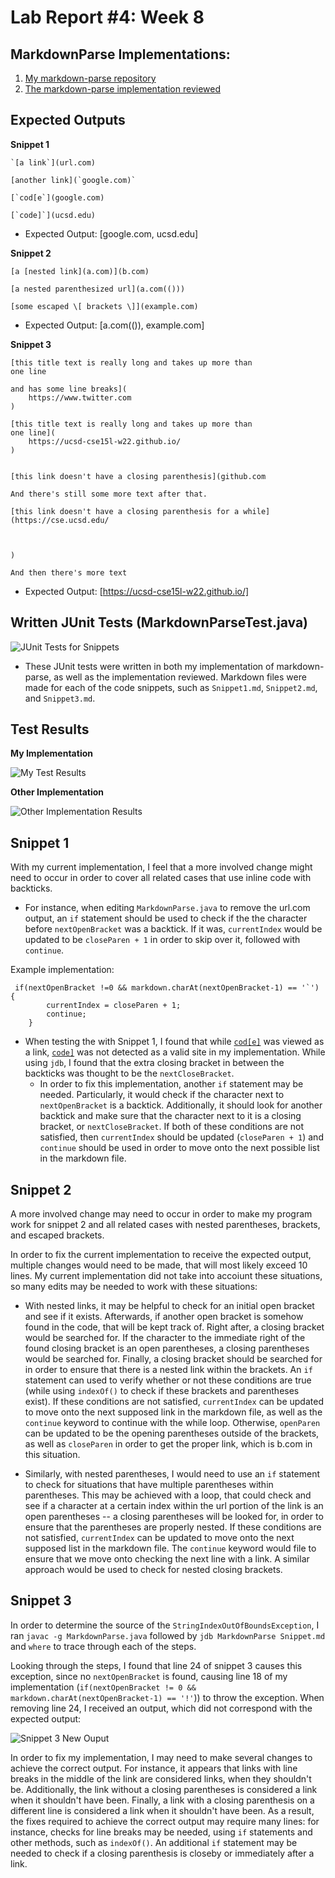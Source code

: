 # Lab Report #4: Week 8

## MarkdownParse Implementations: 
1. [My markdown-parse repository](https://github.com/Lillian-Ho/markdown-parse)
2. [The markdown-parse implementation reviewed](PlaceHolder.com) 


## Expected Outputs 
**Snippet 1** 
```
`[a link`](url.com)

[another link](`google.com)`

[`cod[e`](google.com)

[`code]`](ucsd.edu)
``` 
* Expected Output: [google.com, ucsd.edu]
 

**Snippet 2** 
```
[a [nested link](a.com)](b.com)

[a nested parenthesized url](a.com(()))

[some escaped \[ brackets \]](example.com)
```
* Expected Output: [a.com(()), example.com]

**Snippet 3** 
```
[this title text is really long and takes up more than 
one line

and has some line breaks](
    https://www.twitter.com
)

[this title text is really long and takes up more than 
one line](
    https://ucsd-cse15l-w22.github.io/
)


[this link doesn't have a closing parenthesis](github.com

And there's still some more text after that.

[this link doesn't have a closing parenthesis for a while](https://cse.ucsd.edu/



)

And then there's more text
```
* Expected Output: [https://ucsd-cse15l-w22.github.io/]

## Written JUnit Tests (MarkdownParseTest.java)
![JUnit Tests for Snippets](JUnitTestsForSnippets.png)
* These JUnit tests were written in both my implementation of markdown-parse, as well as the implementation reviewed. Markdown files were made for each of the code snippets, such as `Snippet1.md`, `Snippet2.md`, and `Snippet3.md`. 

## Test Results
**My Implementation** 

![My Test Results](MyTestResults.png)

**Other Implementation**

![Other Implementation Results](OtherTestResults.png)

## Snippet 1 

With my current implementation, I feel that a more involved change might need to occur in order to cover all related cases that use inline code with backticks. 
* For instance, when editing `MarkdownParse.java` to remove the url.com output, an `if` statement should be used to check if the the character before `nextOpenBracket` was a backtick. If it was, `currentIndex` would be updated to be `closeParen + 1` in order to skip over it, followed with `continue`. 

Example implementation: 
```
 if(nextOpenBracket !=0 && markdown.charAt(nextOpenBracket-1) == '`') {
        currentIndex = closeParen + 1; 
        continue; 
    }
```

* When testing the with Snippet 1, I found that while  [`cod[e]`](google.com) was viewed as a link, [`code]`](ucsd.edu) was not detected as a valid site in my implementation. While using `jdb`, I found that the extra closing bracket in between the backticks was thought to be the `nextCloseBracket`. 
    * In order to fix this implementation, another `if` statement may be needed. Particularly, it would check if the character next to `nextOpenBracket` is a backtick. Additionally, it should look for another backtick and make sure that the character next to it is a closing bracket, or `nextCloseBracket`. If both of these conditions are not satisfied, then `currentIndex` should be updated (`closeParen + 1`) and `continue` should be used in order to move onto the next possible list in the markdown file. 

## Snippet 2 

A more involved change may need to occur in order to make my program work for snippet 2 and all related cases with nested parentheses, brackets, and escaped brackets. 


In order to fix the current implementation to receive the expected output, multiple changes would need to be made, that will most likely exceed 10 lines. My current implementation did not take into accoiunt these situations, so many edits may be needed to work with these situations: 
* With nested links, it may be helpful to check for an initial open bracket and see if it exists. Afterwards, if another open bracket is somehow found in the code, that will be kept track of. Right after, a closing bracket would be searched for. If the character to the immediate right of the found closing bracket is an open parentheses, a closing parentheses would be searched for. Finally, a closing bracket should be searched for in order to ensure that there is a nested link within the brackets. An `if` statement can used to verify whether or not these conditions are true (while using `indexOf()` to check if these brackets and parentheses exist). If these conditions are not satisfied, `currentIndex` can be updated to move onto the next supposed link in the markdown file, as well as the `continue` keyword to continue with the while loop. Otherwise, `openParen` can be updated to be the opening parentheses outside of the brackets, as well as `closeParen` in order to get the proper link, which is b.com in this situation.

* Similarly, with nested parentheses, I would need to use an `if` statement to check for situations that have multiple parentheses within parentheses. This may be achieved with a loop, that could check and see if a character at a certain index within the url portion of the link is an open parentheses -- a closing parentheses will be looked for, in order to ensure that the parentheses are properly nested. If these conditions are not satisfied, `currentIndex` can be updated to move onto the next supposed list in the markdown file. The `continue` keyword would file to ensure that we move onto checking the next line with a link. A similar approach would be used to check for nested closing brackets. 


## Snippet 3 

In order to determine the source of the `StringIndexOutOfBoundsException`, I ran `javac -g MarkdownParse.java` followed by `jdb MarkdownParse Snippet.md` and `where` to trace through each of the steps. 

Looking through the steps, I found that line 24 of snippet 3 causes this exception, since no `nextOpenBracket` is found, causing line 18 of my implementation (`if(nextOpenBracket != 0 && markdown.charAt(nextOpenBracket-1) == '!'`)) to throw the exception. When removing line 24, I received an output, which did not correspond with the expected output: 

![Snippet 3 New Ouput](NewOutputForSnippet3.png)

In order to fix my implementation, I may need to make several changes to achieve the correct output. For instance, it appears that links with line breaks in the middle of the link are considered links, when they shouldn't be. Additionally, the link without a closing parentheses is considered a link when it shouldn't have been. Finally, a link with a closing parenthesis on a different line is considered a link when it shouldn't have been. As a result, the fixes required to achieve the correct output may require many lines: for instance, checks for line breaks may be needed, using `if` statements and other methods, such as `indexOf()`. An additional `if` statement may be needed to check if a closing parenthesis is closeby or immediately after a link. 